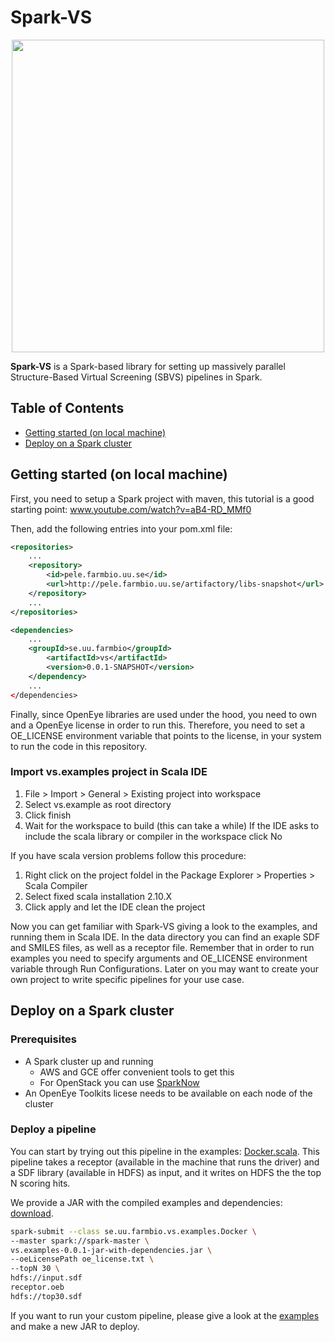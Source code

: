 # Spark-VS

<p align="center"><img src="logo.png" width="500px"/></p>

**Spark-VS** is a Spark-based library for setting up massively parallel Structure-Based Virtual Screening (SBVS) pipelines in Spark.

## Table of Contents
- [Getting started (on local machine)](#getting-started-on-local-machine)
- [Deploy on a Spark cluster](#deploy-on-a-spark-cluster)

## Getting started (on local machine)

First, you need to setup a Spark project with maven, this tutorial is a good starting point: www.youtube.com/watch?v=aB4-RD_MMf0

Then, add the following entries into your pom.xml file: 

```xml
<repositories>
	...
	<repository>
		<id>pele.farmbio.uu.se</id>
		<url>http://pele.farmbio.uu.se/artifactory/libs-snapshot</url>
	</repository>
	...
</repositories>

<dependencies>
	...
	<groupId>se.uu.farmbio</groupId>
		<artifactId>vs</artifactId>
		<version>0.0.1-SNAPSHOT</version>
	</dependency>
	...
</dependencies>
```
	
Finally, since OpenEye libraries are used under the hood, you need to own and a OpenEye license in order to run this. Therefore, you need to set a OE_LICENSE environment variable that points to the license, in your system to run the code in this repository.	

### Import vs.examples project in Scala IDE 

1. File > Import > General > Existing project into workspace
2. Select vs.example as root directory
3. Click finish
4. Wait for the workspace to build (this can take a while)
  If the IDE asks to include the scala library or compiler in the workspace click No

If you have scala version problems follow this procedure:

1. Right click on the project foldel in the Package Explorer > Properties > Scala Compiler 
2. Select fixed scala installation 2.10.X
3. Click apply and let the IDE clean the project


Now you can get familiar with Spark-VS giving a look to the examples, and running them in Scala IDE. 
In the data directory you can find an exaple SDF and SMILES files, as well as a receptor file. 
Remember that in order to run examples you need to specify arguments and OE_LICENSE environment variable through Run Configurations. 
Later on you may want to create your own project to write specific pipelines for your use case.

## Deploy on a Spark cluster

### Prerequisites 
- A Spark cluster up and running
	- AWS and GCE offer convenient tools to get this
	- For OpenStack you can use [SparkNow](https://github.com/mcapuccini/SparkNow)
- An OpenEye Toolkits licese needs to be available on each node of the cluster

### Deploy a pipeline
You can start by trying out this pipeline in the examples: [Docker.scala](https://github.com/mcapuccini/spark-vs/blob/master/vs.examples/src/main/scala/se/uu/farmbio/vs/examples/Docker.scala). This pipeline takes a receptor (available in the machine that runs the driver) and a SDF library (available in HDFS) as input, and it writes on HDFS the the top N scoring hits.

We provide a JAR with the compiled examples and dependencies: [download](
http://pele.farmbio.uu.se/artifactory/libs-release-local/se/uu/farmbio/vs.examples/0.0.1/vs.examples-0.0.1-jar-with-dependencies.jar).

```bash
spark-submit --class se.uu.farmbio.vs.examples.Docker \
--master spark://spark-master \
vs.examples-0.0.1-jar-with-dependencies.jar \
--oeLicensePath oe_license.txt \ 
--topN 30 \
hdfs://input.sdf 
receptor.oeb 
hdfs://top30.sdf
```

If you want to run your custom pipeline, please give a look at the [examples](https://github.com/mcapuccini/spark-vs/tree/master/vs.examples) and make a new JAR to deploy.



